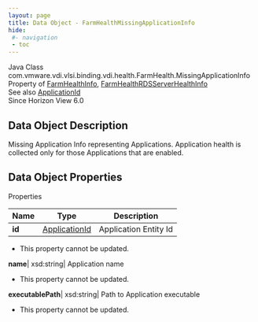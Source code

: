```yaml
---
layout: page
title: Data Object - FarmHealthMissingApplicationInfo
hide:
 #- navigation
 - toc
---
```






Java Class
    com.vmware.vdi.vlsi.binding.vdi.health.FarmHealth.MissingApplicationInfo  
Property of
     [FarmHealthInfo](vdi.health.FarmHealth.FarmHealthInfo.md#field_detail), [FarmHealthRDSServerHealthInfo](vdi.health.FarmHealth.RDSServerHealthInfo.md#field_detail)  
See also
     [ApplicationId](vdi.entity.ApplicationId.md)  
Since 
    Horizon View 6.0

## Data Object Description 

Missing Application Info representing Applications. Application health is collected only for those Applications that are enabled. 

## Data Object Properties

Properties

Name |  Type |  Description   
---|---|---  
**id**| [ApplicationId](vdi.entity.ApplicationId.md)|  Application Entity Id   


 * This property cannot be updated.

  
**name**|  xsd:string|  Application name   


 * This property cannot be updated.

  
**executablePath**|  xsd:string|  Path to Application executable   


 * This property cannot be updated.

  
  
  
   
  
  

